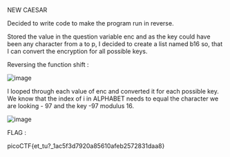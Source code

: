 NEW CAESAR


Decided to write code to make the program run in reverse.

Stored the value in the question variable enc and as the key
could have been any character from a to p, I decided to
create a list named b16 so, that I can convert the encryption
for all possible keys. 


Reversing the function shift :
 
![image](https://github.com/parthhhhh21/picoCTF-writeups/assets/148140667/a8fadb31-279d-453e-91d8-b8c760e6d9bd)







I looped through each value of enc and converted it for each possible key. We know that the index of i in ALPHABET needs to equal the character we are looking - 97 and the key -97 modulus 16.

![image](https://github.com/parthhhhh21/picoCTF-writeups/assets/148140667/66408cbf-ff16-43d8-9ab1-b4ce5c987c92)


FLAG :



picoCTF{et_tu?_1ac5f3d7920a85610afeb2572831daa8}






